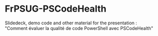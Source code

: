 # FrPSUG-PSCodeHealth

Slidedeck, demo code and other material for the presentation :  
"Comment évaluer la qualité de code PowerShell avec PSCodeHealth"  
